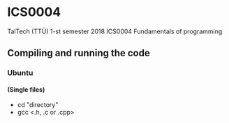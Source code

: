 # ICS0004
TalTech (TTÜ) 1-st semester 2018 ICS0004 Fundamentals of programming


## Compiling and running the code 

### Ubuntu 

#### (Single files)
- cd "directory"
- gcc <FileName><.h, .c or .cpp>